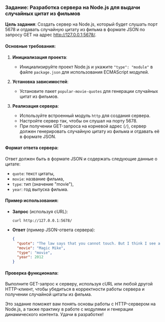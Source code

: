 ### Задание: Разработка сервера на Node.js для выдачи случайных цитат из фильмов

**Цель задания**: Создать сервер на Node.js, который будет слушать порт 5678 и отдавать случайную цитату из фильма в формате JSON по запросу GET на адрес http://127.0.0.1:5678/.

#### Основные требования:

1. **Инициализация проекта**:
   - Инициализируйте проект Node.js и укажите `"type": "module"` в файле `package.json` для использования ECMAScript модулей.

2. **Установка зависимостей**:
   - Установите пакет `popular-movie-quotes` для генерации случайных цитат из фильмов.

3. **Реализация сервера**:
   - Используйте встроенный модуль `http` для создания сервера.
   - Настройте сервер так, чтобы он слушал на порту 5678.
   - При получении GET-запроса на корневой адрес (`/`), сервер должен генерировать случайную цитату из фильма и отдавать её в формате JSON.

#### Формат ответа сервера:

Ответ должен быть в формате JSON и содержать следующие данные о цитате:
- `quote`: текст цитаты,
- `movie`: название фильма,
- `type`: тип (значение "movie"),
- `year`: год выпуска фильма.

#### Пример использования:

- **Запрос** (используя cURL):
  ```
  curl http://127.0.0.1:5678/
  ```

- **Ответ** (пример JSON-ответа сервера):
  ```json
  {
    "quote": "The law says that you cannot touch. But I think I see a lot of lawbreakers up in this house tonight",
    "movie": "Magic Mike",
    "type": "movie",
    "year": 2012
  }
  ```

#### Проверка функционала:

Выполните GET-запрос к серверу, используя cURL или любой другой HTTP-клиент, чтобы убедиться в корректности работы сервера и получении случайной цитаты из фильма.

Это задание поможет вам понять основы работы с HTTP-сервером на Node.js, а также практику в работе с модулями и генерации динамического контента. Удачи в разработке!
